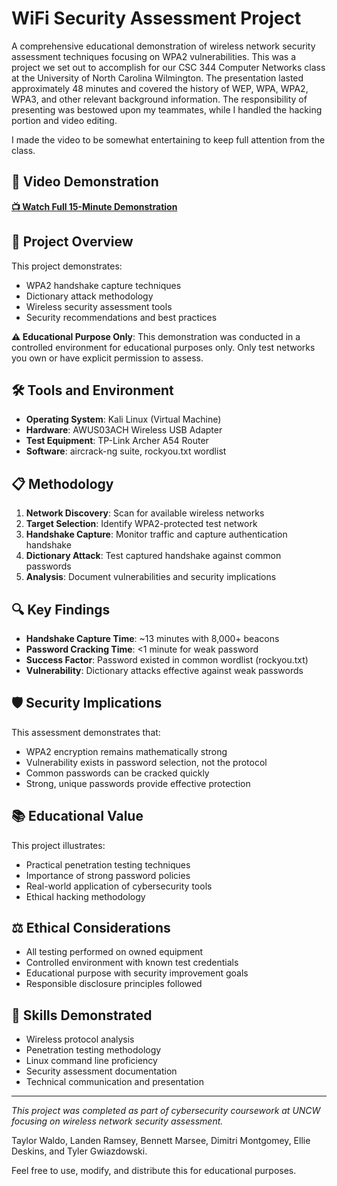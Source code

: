 # WiFi Security Assessment Project

A comprehensive educational demonstration of wireless network security assessment techniques focusing on WPA2 vulnerabilities.
This was a project we set out to accomplish for our CSC 344 Computer Networks class at the University of North Carolina Wilmington.
The presentation lasted approximately 48 minutes and covered the history of WEP, WPA, WPA2, WPA3, and other relevant background information.
The responsibility of presenting was bestowed upon my teammates, while I handled the hacking portion and video editing.

I made the video to be somewhat entertaining to keep full attention from the class.

## 🎥 Video Demonstration

**[📺 Watch Full 15-Minute Demonstration](https://www.youtube.com/watch?v=-cY53krsz2U&t=24s)**

## 🎯 Project Overview

This project demonstrates:
- WPA2 handshake capture techniques
- Dictionary attack methodology
- Wireless security assessment tools
- Security recommendations and best practices

**⚠️ Educational Purpose Only**: This demonstration was conducted in a controlled environment for educational purposes only. Only test networks you own or have explicit permission to assess.

## 🛠️ Tools and Environment

- **Operating System**: Kali Linux (Virtual Machine)
- **Hardware**: AWUS03ACH Wireless USB Adapter
- **Test Equipment**: TP-Link Archer A54 Router
- **Software**: aircrack-ng suite, rockyou.txt wordlist

## 📋 Methodology

1. **Network Discovery**: Scan for available wireless networks
2. **Target Selection**: Identify WPA2-protected test network
3. **Handshake Capture**: Monitor traffic and capture authentication handshake
4. **Dictionary Attack**: Test captured handshake against common passwords
5. **Analysis**: Document vulnerabilities and security implications

## 🔍 Key Findings

- **Handshake Capture Time**: ~13 minutes with 8,000+ beacons
- **Password Cracking Time**: <1 minute for weak password
- **Success Factor**: Password existed in common wordlist (rockyou.txt)
- **Vulnerability**: Dictionary attacks effective against weak passwords

## 🛡️ Security Implications

This assessment demonstrates that:
- WPA2 encryption remains mathematically strong
- Vulnerability exists in password selection, not the protocol
- Common passwords can be cracked quickly
- Strong, unique passwords provide effective protection

## 📚 Educational Value

This project illustrates:
- Practical penetration testing techniques
- Importance of strong password policies
- Real-world application of cybersecurity tools
- Ethical hacking methodology

## ⚖️ Ethical Considerations

- All testing performed on owned equipment
- Controlled environment with known test credentials  
- Educational purpose with security improvement goals
- Responsible disclosure principles followed

## 🚀 Skills Demonstrated

- Wireless protocol analysis
- Penetration testing methodology
- Linux command line proficiency
- Security assessment documentation
- Technical communication and presentation

---
*This project was completed as part of cybersecurity coursework at UNCW focusing on wireless network security assessment.*

Taylor Waldo, Landen Ramsey, Bennett Marsee, Dimitri Montgomey, Ellie Deskins, and Tyler Gwiazdowski.

Feel free to use, modify, and distribute this for educational purposes.
